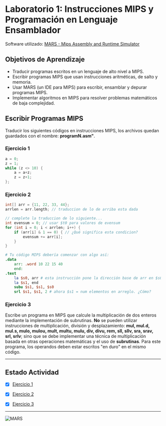 # **Laboratorio 1: Instrucciones MIPS y Programación en Lenguaje Ensamblador**

Software utilizado: [MARS - Mips Assembly and Runtime Simulator](https://courses.missouristate.edu/kenvollmar/mars/download.htm "Mips Assembly and Runtime Simulator")

## **Objetivos de Aprendizaje**
* Traducir programas escritos en un lenguaje de alto nivel a MIPS.
*  Escribir programas MIPS que usan instrucciones aritméticas, de salto y memoria.
*  Usar MARS (un IDE para MIPS) para escribir, ensamblar y depurar programas MIPS.
* Implementar algoritmos en MIPS para resolver problemas matemáticos de baja 
complejidad.


## **Escribir Programas MIPS**
Traducir los siguientes códigos en instrucciones MIPS, los archivos quedan guardados con el nombre: **programN.asm"**.

### **Ejercicio 1**
```c
a = 0;
z = 1;
while (z <> 10) {
    a = a+z;
    z = z+1;
};
```


### **Ejercicio 2**
```c
int[] arr = {11, 22, 33, 44};
arrlen = arr.length; // traduccion de lo de arriba esta dada

// complete la traduccion de lo siguiente...
int evensum = 0; // usar $t0 para valores de evensum
for (int i = 0; i < arrlen; i++) {
    if (arr[i] & 1 == 0) { // ¿Qué significa esta condicion?
        evensum += arr[i];
    }
}
```
```mips
# Tu código MIPS debería comenzar con algo así:
.data
    arr: .word 10 22 15 40
    end:
.text
    la $s0, arr # esta instrucción pone la dirección base de arr en $s0
    la $s1, end
    subu $s1, $s1, $s0
    srl $s1, $s1, 2 # ahora $s1 = num elementos en arreglo. ¿Cómo?
```


### **Ejercicio 3**
Escribe un programa en MIPS que calcule la multiplicación de dos enteros mediante la implementación de subrutinas. **No** se pueden utilizar instrucciones de multiplicación, división y desplazamiento: **mul, mul.d, mul.s, mulo, mulou, mult, multu, mulu, div, divu, rem, sll, sllv, sra, srav, srl, srlv**; sino que se debe implementar una técnica de multiplicación basada en otras operaciones matemáticas y el uso de **subrutinas**. Para este programa, los operandos deben estar escritos "en duro" en el mismo código.


---
## **Estado Actividad**
* [X] [Ejercicio 1](https://github.com/Agustin-Vera/Organizacion_de_Computadores/blob/1921727b898aab06535b0f1ca3186dfa180db20c/Laboratorio%201/program1.asm "Solución propuesta ejercicio 1")
* [X] [Ejercicio 2](https://github.com/Agustin-Vera/Organizacion_de_Computadores/blob/1921727b898aab06535b0f1ca3186dfa180db20c/Laboratorio%201/program2.asm "Solución propuesta ejercicio 2")
* [X] [Ejercicio 3](https://github.com/Agustin-Vera/Organizacion_de_Computadores/blob/1921727b898aab06535b0f1ca3186dfa180db20c/Laboratorio%201/program3.asm "Solución propuesta ejercicio 3")


---

![MARS](https://courses.missouristate.edu/kenvollmar/mars/Mars%20140.jpg "MARS Logo")